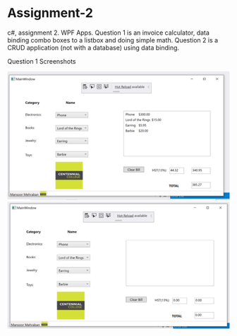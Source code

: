 # Assignment-2
c#, assignment 2. WPF Apps. Question 1 is an invoice calculator, data binding combo boxes to a listbox and doing simple math. Question 2 is a CRUD application (not with a database) using data binding.

Question 1 Screenshots

![alt text](a2q1.png)
![alt text](a2q1-2.png)
